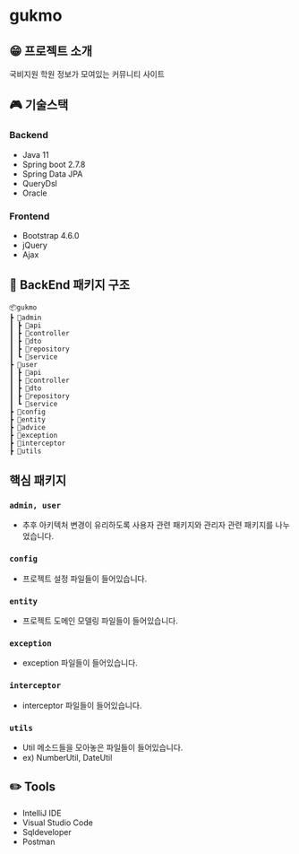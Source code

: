 # gukmo

## 😁 프로젝트 소개
국비지원 학원 정보가 모여있는 커뮤니티 사이트

## 🎮 기술스택
### Backend
- Java 11
- Spring boot 2.7.8
- Spring Data JPA
- QueryDsl
- Oracle

### Frontend
- Bootstrap 4.6.0
- jQuery
- Ajax

## 📂 BackEnd 패키지 구조
```
📦gukmo
┣ 📂admin
┃ ┣ 📂api
┃ ┣ 📂controller
┃ ┣ 📂dto
┃ ┣ 📂repository
┃ ┗ 📂service
┣ 📂user
┃ ┣ 📂api
┃ ┣ 📂controller
┃ ┣ 📂dto
┃ ┣ 📂repository
┃ ┗ 📂service
┣ 📂config
┣ 📂entity
┣ 📂advice
┣ 📂exception
┣ 📂interceptor
┣ 📂utils
``` 
## 핵심 패키지

### `admin, user`
- 추후 아키텍처 변경이 유리하도록 사용자 관련 패키지와 관리자 관련 패키지를 나누었습니다.

### `config`
- 프로젝트 설정 파일들이 들어있습니다.

### `entity`
- 프로젝트 도메인 모델링 파일들이 들어있습니다.

### `exception`
- exception 파일들이 들어있습니다.

### `interceptor`
- interceptor 파일들이 들어있습니다.

### `utils`
- Util 메소드들을 모아놓은 파일들이 들어있습니다. 
- ex) NumberUtil, DateUtil

## ✏️ Tools
- IntelliJ IDE
- Visual Studio Code
- Sqldeveloper
- Postman

